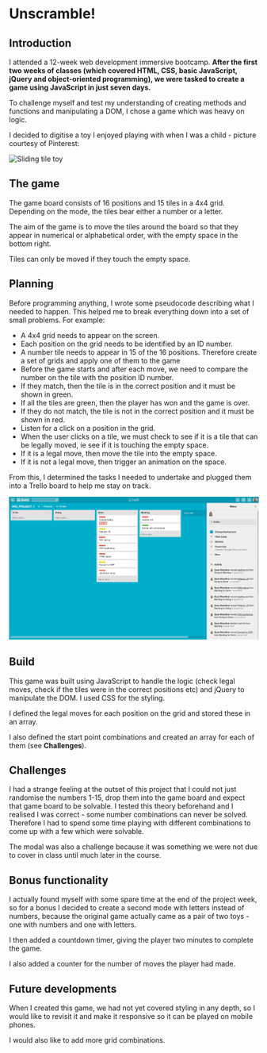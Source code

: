 # Unscramble!

## Introduction

I attended a 12-week web development immersive bootcamp.  **After the first two weeks of classes (which covered HTML, CSS, basic JavaScript, jQuery and object-oriented programming), we were tasked to create a game using JavaScript in just seven days.**

To challenge myself and test my understanding of creating methods and functions and manipulating a DOM, I chose a game which was heavy on logic.

I decided to digitise a toy I enjoyed playing with when I was a child - picture courtesy of Pinterest:

![Sliding tile toy](https://i.pinimg.com/originals/90/c0/14/90c014a120d166467668dd02e8c449a7.jpg)


## The game

The game board consists of 16 positions and 15 tiles in a 4x4 grid.  Depending on the mode, the tiles bear either a number or a letter.

The aim of the game is to move the tiles around the board so that they appear in numerical or alphabetical order, with the empty space in the bottom right.

Tiles can only be moved if they touch the empty space.


## Planning

Before programming anything, I wrote some pseudocode describing what I needed to happen.  This helped me to break everything down into a set of small problems.  For example:

* A 4x4 grid needs to appear on the screen.
* Each position on the grid needs to be identified by an ID number.
* A number tile needs to appear in 15 of the 16 positions.  Therefore create a set of grids and apply one of them to the game
* Before the game starts and after each move, we need to compare the number on the tile with the position ID number.
* If they match, then the tile is in the correct position and it must be shown in green.
* If all the tiles are green, then the player has won and the game is over.
* If they do not match, the tile is not in the correct position and it must be shown in red.
* Listen for a click on a position in the grid.
* When the user clicks on a tile, we must check to see if it is a tile that can be legally moved, ie see if it is touching the empty space.
* If it is a legal move, then move the tile into the empty space.
* If it is not a legal move, then trigger an animation on the space.

From this, I determined the tasks I needed to undertake and plugged them into a Trello board to help me stay on track.

<img src="Unscramble Trello screen grab.jpg"></img>


## Build

This game was built using JavaScript to handle the logic (check legal moves, check if the tiles were in the correct positions etc) and jQuery to manipulate the DOM.  I used CSS for the styling.

I defined the legal moves for each position on the grid and stored these in an array.

I also defined the start point combinations and created an array for each of them (see **Challenges**).


## Challenges

I had a strange feeling at the outset of this project that I could not just randomise the numbers 1-15, drop them into the game board and expect that game board to be solvable.  I tested this theory beforehand and I realised I was correct - some number combinations can never be solved.  Therefore I had to spend some time playing with different combinations to come up with a few which were solvable.

The modal was also a challenge because it was something we were not due to cover in class until much later in the course.


## Bonus functionality

I actually found myself with some spare time at the end of the project week, so for a bonus I decided to create a second mode with letters instead of numbers, because the original game actually came as a pair of two toys - one with numbers and one with letters.

I then added a countdown timer, giving the player two minutes to complete the game.

I also added a counter for the number of moves the player had made.


## Future developments

When I created this game, we had not yet covered styling in any depth, so I would like to revisit it and make it responsive so it can be played on mobile phones.

I would also like to add more grid combinations.
